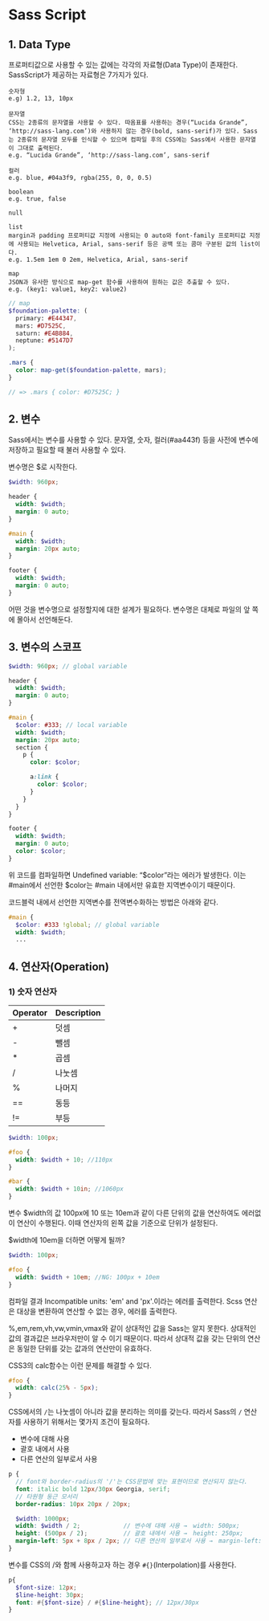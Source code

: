 # Sass Script

## 1. Data Type
프로퍼티값으로 사용할 수 있는 값에는 각각의 자료형(Data Type)이 존재한다. SassScript가 제공하는 자료형은 7가지가 있다.
```
숫자형
e.g) 1.2, 13, 10px
```
```
문자열
CSS는 2종류의 문자열을 사용할 수 있다. 따옴표를 사용하는 경우(“Lucida Grande”, ‘http://sass-lang.com’)와 사용하지 않는 경우(bold, sans-serif)가 있다. Sass는 2종류의 문자열 모두를 인식할 수 있으며 컴파일 후의 CSS에는 Sass에서 사용한 문자열이 그대로 출력된다.
e.g. “Lucida Grande”, ‘http://sass-lang.com’, sans-serif
```
```
컬러
e.g. blue, #04a3f9, rgba(255, 0, 0, 0.5)
```
```
boolean
e.g. true, false
```
```
null
```
```
list
margin과 padding 프로퍼티값 지정에 사용되는 0 auto와 font-family 프로퍼티값 지정에 사용되는 Helvetica, Arial, sans-serif 등은 공백 또는 콤마 구분된 값의 list이다.
e.g. 1.5em 1em 0 2em, Helvetica, Arial, sans-serif
```
```
map
JSON과 유사한 방식으로 map-get 함수를 사용하여 원하는 값은 추출할 수 있다.
e.g. (key1: value1, key2: value2)
```

```scss
// map
$foundation-palette: (
  primary: #E44347,
  mars: #D7525C,
  saturn: #E4B884,
  neptune: #5147D7
);

.mars {
  color: map-get($foundation-palette, mars); 
}

// => .mars { color: #D7525C; }
```

## 2. 변수

Sass에서는 변수를 사용할 수 있다. 문자열, 숫자, 컬러(#aa443f) 등을 사전에 변수에 저장하고 필요할 때 불러 사용할 수 있다.

변수명은 $로 시작한다.


```scss
$width: 960px;

header {
  width: $width;
  margin: 0 auto;
}

#main {
  width: $width;
  margin: 20px auto;
}

footer {
  width: $width;
  margin: 0 auto;
}
```

어떤 것을 변수명으로 설정할지에 대한 설계가 필요하다. 변수명은 대체로 파일의 앞 쪽에 몰아서 선언해둔다.

## 3. 변수의 스코프

```scss
$width: 960px; // global variable

header {
  width: $width;
  margin: 0 auto;
}

#main {
  $color: #333; // local variable
  width: $width;
  margin: 20px auto;
  section {
    p {
      color: $color;

      a:link {
        color: $color;
      }
    }
  }
}

footer {
  width: $width;
  margin: 0 auto;
  color: $color;
}
```
위 코드를 컴파일하면 Undefined variable: “$color”라는 에러가 발생한다. 이는 #main에서 선언한 $color는 #main 내에서만 유효한 지역변수이기 때문이다.

코드블럭 내에서 선언한 지역변수를 전역변수화하는 방법은 아래와 같다.

```scss
#main {
  $color: #333 !global; // global variable
  width: $width;
  ...
```

## 4. 연산자(Operation)

### 1) 숫자 연산자

|Operator|Description|
|--------|-----------|
|+|덧셈|
|-|뺄셈
|*|곱셈|
|/|나눗셈|
|%|나머지|
|==|동등|
|!=|부등|

```scss
$width: 100px;

#foo {
  width: $width + 10; //110px
}

#bar {
  width: $width + 10in; //1060px
}
```

변수 $width의 값 100px에 10 또는 10em과 같이 다른 단위의 값을 연산하여도 에러없이 연산이 수행된다. 이때 연산자의 왼쪽 값을 기준으로 단위가 설정된다.

$width에 10em을 더하면 어떻게 될까?

```scss
$width: 100px;

#foo {
  width: $width + 10em; //NG: 100px + 10em
}
```

컴파일 결과 Incompatible units: 'em' and 'px'.이라는 에러를 출력한다. Scss 연산은 대상을 변환하여 연산할 수 없는 경우, 에러를 출력한다.

%,em,rem,vh,vw,vmin,vmax와 같이 상대적인 값을 Sass는 알지 못한다. 상대적인 값의 결과값은 브라우저만이 알 수 이기 때문이다. 따라서 상대적 값을 갖는 단위의 연산은 동일한 단위를 갖는 값과의 연산만이 유효하다.

CSS3의 calc함수는 이런 문제를 해결할 수 있다.

```scss
#foo {
  width: calc(25% - 5px);
}
```

CSS에서의 ```/```는 나눗셈이 아니라 값을 분리하는 의미를 갖는다. 따라서 Sass의 ```/``` 연산자를 사용하기 위해서는 몇가지 조건이 필요하다.
* 변수에 대해 사용
* 괄호 내에서 사용
* 다른 연산의 일부로서 사용

```scss
p {
  // font와 border-radius의 '/'는 CSS문법에 맞는 표현이므로 연산되지 않는다.
  font: italic bold 12px/30px Georgia, serif;
  // 타원형 둥근 모서리
  border-radius: 10px 20px / 20px;

  $width: 1000px;
  width: $width / 2;            // 변수에 대해 사용 →　width: 500px;
  height: (500px / 2);          // 괄호 내에서 사용 →　height: 250px;
  margin-left: 5px + 8px / 2px; // 다른 연산의 일부로서 사용 →　margin-left: 9px;
}
```
변수를 CSS의 /와 함께 사용하고자 하는 경우 ```#{}```(Interpolation)를 사용한다.

```scss
p{
  $font-size: 12px;
  $line-height: 30px;
  font: #{$font-size} / #{$line-height}; // 12px/30px
}
```